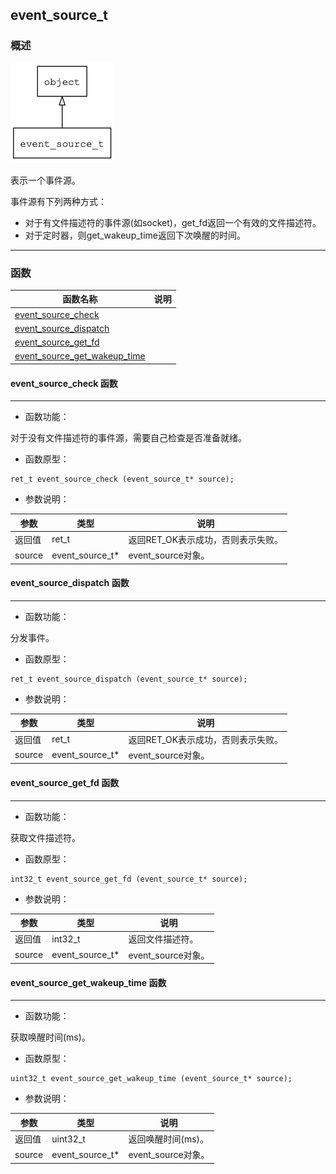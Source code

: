 ## event\_source\_t
### 概述
![image](images/event_source_t_0.png)


 表示一个事件源。

 事件源有下列两种方式：

 * 对于有文件描述符的事件源(如socket)，get_fd返回一个有效的文件描述符。
 * 对于定时器，则get_wakeup_time返回下次唤醒的时间。



----------------------------------
### 函数
<p id="event_source_t_methods">

| 函数名称 | 说明 | 
| -------- | ------------ | 
| <a href="#event_source_t_event_source_check">event\_source\_check</a> |  |
| <a href="#event_source_t_event_source_dispatch">event\_source\_dispatch</a> |  |
| <a href="#event_source_t_event_source_get_fd">event\_source\_get\_fd</a> |  |
| <a href="#event_source_t_event_source_get_wakeup_time">event\_source\_get\_wakeup\_time</a> |  |
#### event\_source\_check 函数
-----------------------

* 函数功能：

> <p id="event_source_t_event_source_check">
 对于没有文件描述符的事件源，需要自己检查是否准备就绪。






* 函数原型：

```
ret_t event_source_check (event_source_t* source);
```

* 参数说明：

| 参数 | 类型 | 说明 |
| -------- | ----- | --------- |
| 返回值 | ret\_t | 返回RET\_OK表示成功，否则表示失败。 |
| source | event\_source\_t* | event\_source对象。 |
#### event\_source\_dispatch 函数
-----------------------

* 函数功能：

> <p id="event_source_t_event_source_dispatch">
 分发事件。






* 函数原型：

```
ret_t event_source_dispatch (event_source_t* source);
```

* 参数说明：

| 参数 | 类型 | 说明 |
| -------- | ----- | --------- |
| 返回值 | ret\_t | 返回RET\_OK表示成功，否则表示失败。 |
| source | event\_source\_t* | event\_source对象。 |
#### event\_source\_get\_fd 函数
-----------------------

* 函数功能：

> <p id="event_source_t_event_source_get_fd">
 获取文件描述符。






* 函数原型：

```
int32_t event_source_get_fd (event_source_t* source);
```

* 参数说明：

| 参数 | 类型 | 说明 |
| -------- | ----- | --------- |
| 返回值 | int32\_t | 返回文件描述符。 |
| source | event\_source\_t* | event\_source对象。 |
#### event\_source\_get\_wakeup\_time 函数
-----------------------

* 函数功能：

> <p id="event_source_t_event_source_get_wakeup_time">
 获取唤醒时间(ms)。






* 函数原型：

```
uint32_t event_source_get_wakeup_time (event_source_t* source);
```

* 参数说明：

| 参数 | 类型 | 说明 |
| -------- | ----- | --------- |
| 返回值 | uint32\_t | 返回唤醒时间(ms)。 |
| source | event\_source\_t* | event\_source对象。 |
